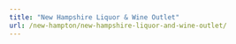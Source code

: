 ```yaml
---
title: "New Hampshire Liquor & Wine Outlet"
url: /new-hampton/new-hampshire-liquor-and-wine-outlet/
---
```

